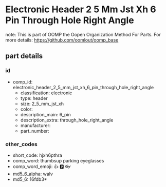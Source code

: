 # Electronic Header 2 5 Mm Jst Xh 6 Pin Through Hole Right Angle  

note: This is part of OOMP the Oopen Organization Method For Parts. For more details: https://github.com/oomlout/oomp_base

##  part details





### id
* oomp_id: electronic_header_2_5_mm_jst_xh_6_pin_through_hole_right_angle
  * classification: electronic
  * type: header
  * size: 2_5_mm_jst_xh
  * color: 
  * description_main: 6_pin
  * description_extra: through_hole_right_angle
  * manufacturer: 
  * part_number: 

### other_codes
* short_code: hjxh6pthra
* oomp_word: thumbsup parking eyeglasses
* oomp_word_emoji: :thumbsup: :parking: :eyeglasses:
* md5_6_alpha: walv
* md5_6: 16fdb3* 